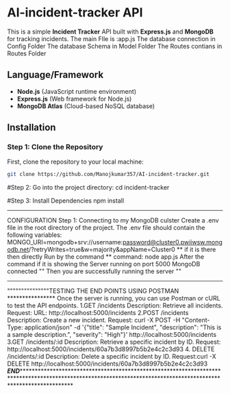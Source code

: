 # AI-incident-tracker API
This is a simple **Incident Tracker** API built with **Express.js** and **MongoDB** for tracking incidents.
The main FIle is :app.js
The database connection in Config Folder
The database Schema in Model Folder
The Routes contians in Routes Folder

## Language/Framework

- **Node.js** (JavaScript runtime environment)
- **Express.js** (Web framework for Node.js)
- **MongoDB Atlas** (Cloud-based NoSQL database)
## Installation

### Step 1: Clone the Repository
First, clone the repository to your local machine:
```bash
git clone https://github.com/Manojkumar357/AI-incident-tracker.git
```

#Step 2: Go into the project directory:
cd incident-tracker

#Step 3: Install Dependencies
npm install
******************************************************************************************************************************************************

CONFIGURATION
Step 1: Connecting to my MongoDB culster
Create a .env file in the root directory of the project. The .env file should contain the following variables:
MONGO_URI=mongodb+srv://username:password@cluster0.pwiiwsw.mongodb.net/?retryWrites=true&w=majority&appName=Cluster0
** if it is there then directly Run by  the command **
command: node app.js
After the command if it is showing the 
Server running on port 5000
MongoDB connected
"" Then you are successfully running the server ""
*****************************************************************************************************************************************************************************************

"""""""""""""""TESTING THE END POINTS USING POSTMAN ****************
Once the server is running, you can use Postman or cURL to test the API endpoints.
1.GET /incidents
Description: Retrieve all incidents.
Request:
URL: http://localhost:5000/incidents
2.POST /incidents
Description: Create a new incident.
Request:
curl -X POST -H "Content-Type: application/json" -d '{"title": "Sample Incident", "description": "This is a sample description.", "severity": "High"}' http://localhost:5000/incidents
3.GET /incidents/:id
Description: Retrieve a specific incident by ID.
Request: http://localhost:5000/incidents/60a7b3d8997b5b2e4c2c3d93
4. DELETE /incidents/:id
Description: Delete a specific incident by ID.
Request:curl -X DELETE http://localhost:5000/incidents/60a7b3d8997b5b2e4c2c3d93
***************END*******************************************************************************************************************************************************************************
